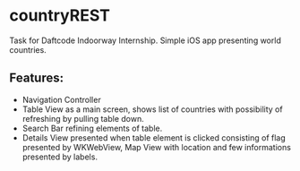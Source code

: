 # countryREST
Task for Daftcode Indoorway Internship. Simple iOS app presenting world countries.

Features:
------------
* Navigation Controller
* Table View as a main screen, shows list of countries with possibility of refreshing by pulling table down.
* Search Bar refining elements of table.
* Details View presented when table element is clicked consisting of flag presented by WKWebView, Map View with location and few informations presented by labels.


 
